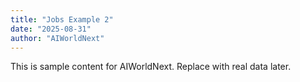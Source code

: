 ```yaml
---
title: "Jobs Example 2"
date: "2025-08-31"
author: "AIWorldNext"
---
```

This is sample content for AIWorldNext. Replace with real data later.
